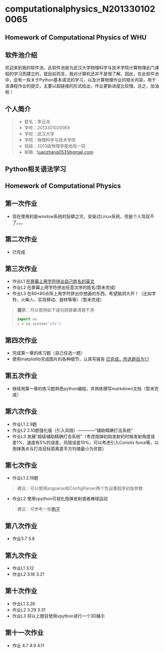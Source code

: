 #  computationalphysics_N2013301020065
##  Homework of Computational Physics of WHU

## 软件池介绍  
  欢迎来到我的软件池，此软件池是为武汉大学物理科学与技术学院计算物理此门课程的学习而建立的，就目前而言，我对计算机还并不是很了解。因此，在此软件池中，会有一些关于Python基本语法的学习，以及计算物理作业的相关内容，用于该课程作业的提交，主要以超链接的形式给出，作业更新进度比较慢。总之，加油啦！

## 个人简介
> * 姓名：李云龙
> * 学号：2013301020065
> * 学校：武汉大学
> * 学院：物理科学与技术学院
> * 班级：2013级物理学基地班一班
> * 邮箱：tuanzhang0531@gmail.com 

## Python相关语法学习





## Homework of Computational Physics
## 第一次作业
- 现在使用的是window系统的狂蟒之灾，安装过Linux系统，但是个人驾驭不了。。。

## 第二次作业
- 已完成

## 第三次作业
- 作业L1 [在屏幕上用字符拼出自己姓名的英文](https://github.com/Tuanzhang0531/computationalphysics_N2013301020065/blob/master/exercise_3)
- 作业L2 在屏幕上用字符拼出任意次序的姓名(暂未完成)
- 作业L3 在80*80点阵上用字符拼出你想画的东西，希望脑洞大开！（比如字符，火柴人，实现移动、旋转等等）（暂未完成）

> **提示**：可以使用如下语句把屏幕清理干净
> ```python
> import os
> i = os.system('cls')
> ```

## 第四次作业
- 完成第一章的练习题（自己任选一题）
- 使用matplotlib完成图片的各种细节，认真写报告
[已完成，所选题目为1.1](https://github.com/Tuanzhang0531/computationalphysics_N2013301020065/tree/master/CHAPTER-one/chapter-one-problem-1)
## 第五次作业
- 继续用第一章的练习题熟悉python编程，并熟练撰写markdown文档（暂未完成）

## 第六次作业
- 作业L1 2.9题
- 作业L2 2.10题强化版（引入风阻）————“辅助精确打击系统”
- 作业L3 发展“超级辅助精确打击系统”（考虑炮弹初始发射的时候发射角度误差1%，速度有5%的误差，风阻误差10%，可以考虑引入Coriolis force等，以炮弹落点与打击目标距离差平方均值最小为优胜）

## 第七次作业
- 作业L1 2.19题
> 建议：可以使用argparse和ConfigParser两个包设置程序初始参数

- 作业L2 使用vpython可视化炮弹发射或者棒球运动
> 建议：可参考一些[例子](http://www.visualrelativity.com/vpython/)

## 第八次作业
- 作业3.7 3.8

## 第九次作业
- 作业L1 3.12
- 作业L2 3.16 3.21

## 第十次作业
- 作业L1 3.26
- 作业L2 3.29 3.31
- 作业L3 将以上题目使用vpython进行一个3D展示

## 第十一次作业
- 作业 4.7 4.9 4.11

